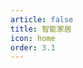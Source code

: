 ```yaml
---
article: false
title: 智能家居
icon: home
order: 3.1
---
```


<!-- 智能家居是家庭自动化最基础的一部分。之前一直偷懒直接用米家，但当我想把传感器与电脑联接起时，就开始了研究 Home Assistant 和 Node-RED。

## Home Assistant

Home Assistant 是开源的家庭自动化平台，可自定义集中管理各品牌的智能家居设备。

Home Assistant 原生支持的米家设备较少，需要使用 hacs 下的集成 Xiaomi Miot Auto。默认 Docker 容器不带 hacs，需要手动部署。

1. 下载 [hacs](https://github.com/hacs/integration/releases/)，将其解压到 Home Assistant 配置的 config\custom_components\hacs 文件夹下。
2. 重启 Home Assistant 容器后，在集成中搜索 hacs，安装时按要求提供 github 账户授权。
3. 进入「HACS - 集成 - 浏览并下载存储库」，下载 Xiaomi Miot Auto 并重启 Home Assistant 容器。^[[从零开始，基于群晖轻松玩转开源 homeassistant 智能家居前期搭建](https://baijiahao.baidu.com/s?id=1721932088542289661)]

Home Assistant 虽然一直被吹得很厉害，但即时性的传感器可能不能及时触发，使用时需要注意这点。

> 对于人体传感器、门磁、无线开关类设备，它们的状态通常为瞬时状态 (即：事件)，部分型号支持获取最后一次事件触发的时间，且默认轮询时长为 15 秒，对于无法获取最后触发事件的设备，即使修改轮询时间到 1 秒，也可能无法获取正确的状态。因此此类设备通过本插件集成后不太推荐用于触发实时自动化，仅适合作为如几分钟无人移动关灯这类自动化的条件。如果需要实时更新状态，推荐使用 [多模网关](https://home.miot-spec.com/s/lumi.gateway.mgl03) 配合 [XiaomiGateway3](https://github.com/AlexxIT/XiaomiGateway3) 集成。^[[为什么设备状态会有延迟？如何减小延迟？](https://github.com/al-one/hass-xiaomi-miot/issues/100#issuecomment-909031222)]

## Node-RED

[Node-RED](https://github.com/node-red/node-red) 是本地版的 IFTTT，能与 Home Assistant 打通，实现本地化的互联。新手推荐 [node-red 的入门教程集合](https://bbs.iobroker.cn/t/topic/1165)。

1. 部署 Node-RED 时，Node-RED 对存储文件夹的读写权限要求较高，Docker 部署的话需修改 data 的文件夹权限，为避免麻烦，我给了最高权限 `chmod 777 /volume1/docker/nodered/data`。
2. Node-RED 上安装 [node-red-contrib-home-assistant-websocket](https://zachowj.github.io/node-red-contrib-home-assistant-websocket/guide/#prerequisites)。
   - 设置 - 节点管理 - 控制板 - 安装，点击右侧刷新按钮，加载节点目录，第一次加载要比较长时间，不用关闭网页。
   - 搜索并安装「node-red-contrib-home-assistant-websocket」。
3. 进入「Home Assistant - HACS - 集成 - 浏览并下载存储库」，下载 Node-RED Companion。
4. 进入「Home Assistant - 配置 - 设备与服务 -集成」，添加集成 Node-RED Companion，然后重启 Home Assistant 容器。
5. 进入 nodered 页面，配置 [home assistant websocket](https://zachowj.github.io/node-red-contrib-home-assistant-websocket/guide/#configuration)，点击右上角的部署。^[[树莓派 HomeAssistant 系列（四）NodeRed 安装配置](https://zhuanlan.zhihu.com/p/456741817)]

### 常用节点

- inject: 定时启动，周期性触发执行。
- call service：改变智能设备状态，比如开灯。
  - Domain：触发方式
  - Service：触发命令
  - Device：设备与服务
  - Entity：设备执行模块

## 自动化场景

- 记录主卧关灯时间，默认其为睡眠时间，但实际关掉是关电源，不会在智能后端记录。或者用明暗度测试记录，每天最后暗的时候，记录为睡眠时间。
- 书房检测到没人时，对电脑发送暂停视频的快捷键。这步卡在硬件，需要有个硬件能被 Node-RED 识别并给电脑发送按键。

## 智能硬件

### Zigbee2MQTT

[Zigbee2MQTT](https://www.youtube.com/watch?v=R_CikjR7tiw) 是开源的智能网关，支持大部分的智能设备。其辐射范围更大，能同时联接 200 个设备，它的插网线版更稳定不易掉线。

不过，我的设备都是米家系，暂时用不到开源网关，等买了其他品牌的设备，再考虑 Zigbee2MQTT。

### 智趣盒子

[智趣盒子](https://item.taobao.com/item.htm?id=635639747170) 集成了 Home Assistant 和 Node-RED 的 Docker，Home Assistant 能部署 Addons、supervisor，能直接插开源网关。

> 盒子基于 arm 的 linux 的 debian 系统上运行 docker，在 docker 的基础上构建了 supervisor 版本，跟 homeassistant 开发官方的 hassos 的最大差异就是打开了 root 的权限，可以在底层进行操作。这些比较适合国内的使用环境（网络改善，装第三方工具等）.

不过与 NAS 相比，智趣这类硬件盒子同样是 Docker 容器，除了能直连网关和想象中的简便攻略，并没什么其他优势。

### 其他硬件

- [远程键盘控制器](https://item.taobao.com/item.htm?id=631865647089)：基于易微联的第三方产品，手机通过 APP 远程控制电脑按键，不过只能按一个按键或者连续 6 个的自定义键值。不确定是否支持 HA。
- [MQTT 转 usb 虚拟键盘鼠标注入器](https://item.taobao.com/item.htm?id=675107124036)：通过 wifi 来控制，店家不清楚 HA。 -->
